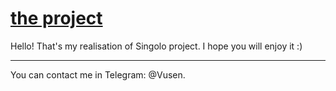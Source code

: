 # [the project](https://viktoriabakun.github.io/singolo/)
Hello! That's my realisation of Singolo project.
I hope you will enjoy it :)

---
You can contact me in Telegram: @Vusen.
